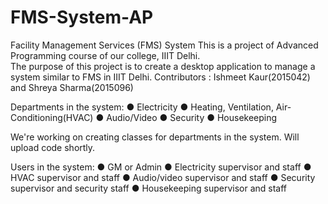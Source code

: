 # FMS-System-AP
Facility Management Services (FMS) System
This is a project of Advanced Programming course of our college, IIIT Delhi.  
The purpose of this project is to create a desktop application to manage a system similar to FMS in IIIT Delhi.
Contributors : Ishmeet Kaur(2015042) and Shreya Sharma(2015096)

Departments in the system:
● Electricity
● Heating, Ventilation, Air-Conditioning(HVAC)
● Audio/Video
● Security
● Housekeeping

We're working on creating classes for departments in the system. Will upload code shortly.

Users in the system:
● GM or Admin
● Electricity supervisor and staff
● HVAC supervisor and staff
● Audio/video supervisor and staff
● Security supervisor and security staff
● Housekeeping supervisor and staff
